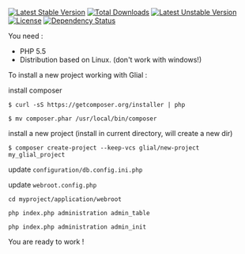 [![Latest Stable Version](https://poser.pugx.org/glial/new-project/v/stable.png)](https://packagist.org/packages/glial/new-project) [![Total Downloads](https://poser.pugx.org/glial/new-project/downloads.png)](https://packagist.org/packages/glial/new-project) [![Latest Unstable Version](https://poser.pugx.org/glial/new-project/v/unstable.png)](https://packagist.org/packages/glial/new-project) [![License](https://poser.pugx.org/glial/new-project/license.png)](https://packagist.org/packages/glial/new-project)
[![Dependency Status](https://www.versioneye.com/php/glial:new-project/dev-master/badge.png)](https://www.versioneye.com/php/glial:new-project/dev-master)



You need :

 * PHP 5.5
 * Distribution based on Linux. (don't work with windows!)



To install a new project working with Glial :



install composer

`$ curl -sS https://getcomposer.org/installer | php`

`$ mv composer.phar /usr/local/bin/composer`


install a new project (install in current directory, will create a new dir)


`$ composer create-project --keep-vcs glial/new-project my_glial_project`


update `configuration/db.config.ini.php`

update `webroot.config.php`


`cd myproject/application/webroot`

`php index.php administration admin_table`

`php index.php administration admin_init`


You are ready to work !
